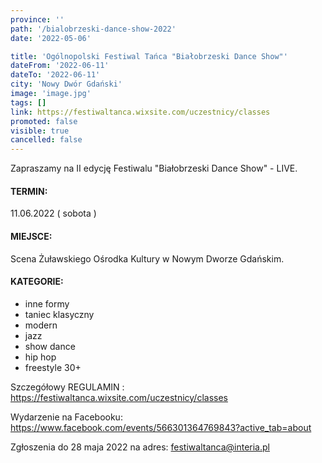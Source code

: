 ```yaml
---
province: ''
path: '/bialobrzeski-dance-show-2022'
date: '2022-05-06'

title: 'Ogólnopolski Festiwal Tańca "Białobrzeski Dance Show"'
dateFrom: '2022-06-11'
dateTo: '2022-06-11'
city: 'Nowy Dwór Gdański'
image: 'image.jpg'
tags: []
link: https://festiwaltanca.wixsite.com/uczestnicy/classes
promoted: false
visible: true
cancelled: false
---
```

Zapraszamy na II edycję Festiwalu "Białobrzeski Dance Show" - LIVE.

#### TERMIN:
11.06.2022 ( sobota )
#### MIEJSCE:
Scena Żuławskiego Ośrodka Kultury w Nowym Dworze Gdańskim.
#### KATEGORIE:
- inne formy
- taniec klasyczny
- modern
- jazz
- show dance
- hip hop
- freestyle 30+

Szczegółowy REGULAMIN : https://festiwaltanca.wixsite.com/uczestnicy/classes

Wydarzenie na Facebooku: https://www.facebook.com/events/566301364769843?active_tab=about

Zgłoszenia do 28 maja 2022 na adres: festiwaltanca@interia.pl
